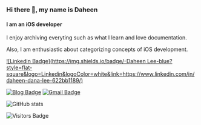 ### Hi there 👋, my name is Daheen
#### I am an iOS developer

I enjoy archiving everyting such as what I learn and love documentation.

Also, I am enthusiastic about categorizing concepts of iOS development.

[![Linkedin Badge](https://img.shields.io/badge/-Daheen Lee-blue?style=flat-square&logo=Linkedin&logoColor=white&link=https://www.linkedin.com/in/daheen-dana-lee-622bb1189/)](https://www.linkedin.com/in/daheen-dana-lee-622bb1189/)

[![Blog Badge](https://img.shields.io/badge/-Blog-green?style=flat-square&link=https://daheenallwhite.github.io/)](https://daheenallwhite.github.io/)
[![Gmail Badge](https://img.shields.io/badge/-allwhite.dev@gmail.com-c14438?style=flat-square&logo=Gmail&logoColor=white&link=mailto:kanna6501@gmail.com)](mailto:allwhite.dev@gmail.com)

![GitHub stats](https://github-readme-stats.vercel.app/api?username=daheenallwhite&show_icons=true&count_private=true)  


![Visitors Badge](https://visitor-badge.laobi.icu/badge?page_id=daheenallwhite.daheenallwhite)
